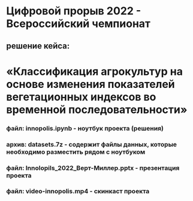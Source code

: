 # Цифровой прорыв 2022 - Всероссийский чемпионат

## решение кейса:

# «Классификация агрокультур на основе изменения показателей вегетационных индексов во временной последовательности»


### файл: innopolis.ipynb - ноутбук проекта (решения)

### архив: datasets.7z - содержит файлы данных, которые необходимо разместить рядом с ноутбуком

### файл: Innolopils_2022_Верт-Миллер.pptx - презентация проекта

### файл: video-innopolis.mp4 - скинкаст проекта

 
